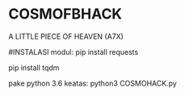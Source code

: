 # COSMOFBHACK
A LITTLE PIECE OF HEAVEN (A7X)

#INSTALASI
modul:
pip install requests

pip install tqdm

pake python 3.6 keatas:
python3 COSMOHACK.py
